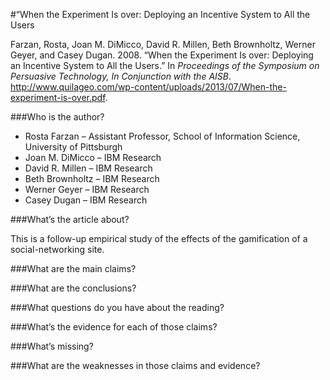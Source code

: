 #“When the Experiment Is over: Deploying an Incentive System to All the Users

Farzan, Rosta, Joan M. DiMicco, David R. Millen, Beth Brownholtz, Werner Geyer, and Casey Dugan. 2008. “When the Experiment Is over: Deploying an Incentive System to All the Users.” In *Proceedings of the Symposium on Persuasive Technology, In Conjunction with the AISB*. http://www.quilageo.com/wp-content/uploads/2013/07/When-the-experiment-is-over.pdf.

###Who is the author?

* Rosta Farzan &ndash; Assistant Professor, School of Information Science, University of Pittsburgh
* Joan M. DiMicco &ndash; IBM Research
* David R. Millen &ndash; IBM Research
* Beth Brownholtz &ndash; IBM Research
* Werner Geyer &ndash; IBM Research
* Casey Dugan &ndash; IBM Research

###What’s the article about?

This is a follow-up empirical study of the effects of the gamification of a social-networking site.




###What are the main claims?

###What are the conclusions?

###What questions do you have about the reading?




###What’s the evidence for each of those claims?








###What’s missing?

###What are the weaknesses in those claims and evidence?


